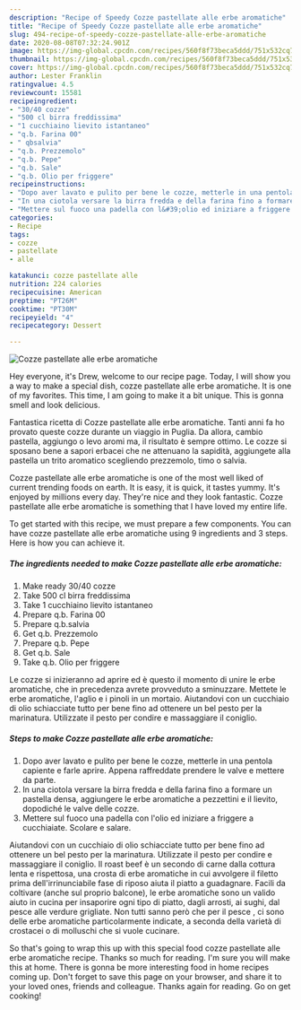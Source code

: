 ```yaml
---
description: "Recipe of Speedy Cozze pastellate alle erbe aromatiche"
title: "Recipe of Speedy Cozze pastellate alle erbe aromatiche"
slug: 494-recipe-of-speedy-cozze-pastellate-alle-erbe-aromatiche
date: 2020-08-08T07:32:24.901Z
image: https://img-global.cpcdn.com/recipes/560f8f73beca5ddd/751x532cq70/cozze-pastellate-alle-erbe-aromatiche-recipe-main-photo.jpg
thumbnail: https://img-global.cpcdn.com/recipes/560f8f73beca5ddd/751x532cq70/cozze-pastellate-alle-erbe-aromatiche-recipe-main-photo.jpg
cover: https://img-global.cpcdn.com/recipes/560f8f73beca5ddd/751x532cq70/cozze-pastellate-alle-erbe-aromatiche-recipe-main-photo.jpg
author: Lester Franklin
ratingvalue: 4.5
reviewcount: 15581
recipeingredient:
- "30/40 cozze"
- "500 cl birra freddissima"
- "1 cucchiaino lievito istantaneo"
- "q.b. Farina 00"
- " qbsalvia"
- "q.b. Prezzemolo"
- "q.b. Pepe"
- "q.b. Sale"
- "q.b. Olio per friggere"
recipeinstructions:
- "Dopo aver lavato e pulito per bene le cozze, metterle in una pentola capiente e farle aprire. Appena raffreddate prendere le valve e mettere da parte."
- "In una ciotola versare la birra fredda e della farina fino a formare un pastella densa, aggiungere le erbe aromatiche a pezzettini e il lievito, dopodiché le valve delle cozze."
- "Mettere sul fuoco una padella con l&#39;olio ed iniziare a friggere a cucchiaiate. Scolare e salare."
categories:
- Recipe
tags:
- cozze
- pastellate
- alle

katakunci: cozze pastellate alle 
nutrition: 224 calories
recipecuisine: American
preptime: "PT26M"
cooktime: "PT30M"
recipeyield: "4"
recipecategory: Dessert

---
```



![Cozze pastellate alle erbe aromatiche](https://img-global.cpcdn.com/recipes/560f8f73beca5ddd/751x532cq70/cozze-pastellate-alle-erbe-aromatiche-recipe-main-photo.jpg)

Hey everyone, it's Drew, welcome to our recipe page. Today, I will show you a way to make a special dish, cozze pastellate alle erbe aromatiche. It is one of my favorites. This time, I am going to make it a bit unique. This is gonna smell and look delicious.

Fantastica ricetta di Cozze pastellate alle erbe aromatiche. Tanti anni fa ho provato queste cozze durante un viaggio in Puglia. Da allora, cambio pastella, aggiungo o levo aromi ma, il risultato è sempre ottimo. Le cozze si sposano bene a sapori erbacei che ne attenuano la sapidità, aggiungete alla pastella un trito aromatico scegliendo prezzemolo, timo o salvia.

Cozze pastellate alle erbe aromatiche is one of the most well liked of current trending foods on earth. It is easy, it is quick, it tastes yummy. It's enjoyed by millions every day. They're nice and they look fantastic. Cozze pastellate alle erbe aromatiche is something that I have loved my entire life.


To get started with this recipe, we must prepare a few components. You can have cozze pastellate alle erbe aromatiche using 9 ingredients and 3 steps. Here is how you can achieve it.

<!--inarticleads1-->

##### The ingredients needed to make Cozze pastellate alle erbe aromatiche:

1. Make ready 30/40 cozze
1. Take 500 cl birra freddissima
1. Take 1 cucchiaino lievito istantaneo
1. Prepare q.b. Farina 00
1. Prepare  q.b.salvia
1. Get q.b. Prezzemolo
1. Prepare q.b. Pepe
1. Get q.b. Sale
1. Take q.b. Olio per friggere


Le cozze si inizieranno ad aprire ed è questo il momento di unire le erbe aromatiche, che in precedenza avrete provveduto a sminuzzare. Mettete le erbe aromatiche, l&#39;aglio e i pinoli in un mortaio. Aiutandovi con un cucchiaio di olio schiacciate tutto per bene fino ad ottenere un bel pesto per la marinatura. Utilizzate il pesto per condire e massaggiare il coniglio. 

<!--inarticleads2-->

##### Steps to make Cozze pastellate alle erbe aromatiche:

1. Dopo aver lavato e pulito per bene le cozze, metterle in una pentola capiente e farle aprire. Appena raffreddate prendere le valve e mettere da parte.
1. In una ciotola versare la birra fredda e della farina fino a formare un pastella densa, aggiungere le erbe aromatiche a pezzettini e il lievito, dopodiché le valve delle cozze.
1. Mettere sul fuoco una padella con l&#39;olio ed iniziare a friggere a cucchiaiate. Scolare e salare.


Aiutandovi con un cucchiaio di olio schiacciate tutto per bene fino ad ottenere un bel pesto per la marinatura. Utilizzate il pesto per condire e massaggiare il coniglio. Il roast beef è un secondo di carne dalla cottura lenta e rispettosa, una crosta di erbe aromatiche in cui avvolgere il filetto prima dell&#39;irrinunciabile fase di riposo aiuta il piatto a guadagnare. Facili da coltivare (anche sul proprio balcone), le erbe aromatiche sono un valido aiuto in cucina per insaporire ogni tipo di piatto, dagli arrosti, ai sughi, dal pesce alle verdure grigliate. Non tutti sanno però che per il pesce , ci sono delle erbe aromatiche particolarmente indicate, a seconda della varietà di crostacei o di molluschi che si vuole cucinare. 

So that's going to wrap this up with this special food cozze pastellate alle erbe aromatiche recipe. Thanks so much for reading. I'm sure you will make this at home. There is gonna be more interesting food in home recipes coming up. Don't forget to save this page on your browser, and share it to your loved ones, friends and colleague. Thanks again for reading. Go on get cooking!
